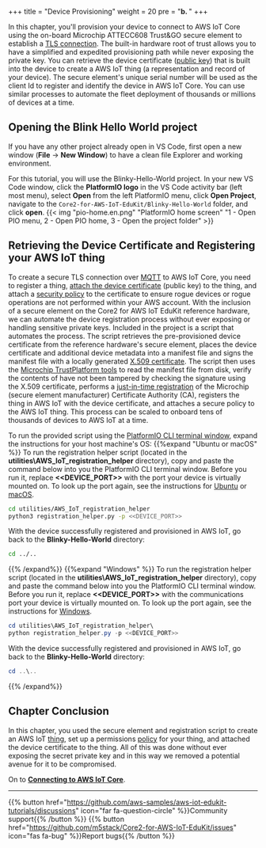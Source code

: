 +++
title = "Device Provisioning"
weight = 20
pre = "<b>b. </b>"
+++

In this chapter, you'll provision your device to connect to AWS IoT Core using the on-board Microchip ATTECC608 Trust&GO secure element to establish a [TLS connection](https://docs.aws.amazon.com/iot/latest/developerguide/transport-security.html). The built-in hardware root of trust allows you to have a simplified and expedited provisioning path while never exposing the private key. You can retrieve the device certificate ([public key](https://en.wikipedia.org/wiki/Public-key_cryptography)) that is built into the device to create a AWS IoT thing (a representation and record of your device). The secure element's unique serial number will be used as the client Id to register and identify the device in AWS IoT Core. You can use similar processes to automate the fleet deployment of thousands or millions of devices at a time.

## Opening the Blink Hello World project
If you have any other project already open in VS Code, first open a new window (**File** → **New Window**) to have a clean file Explorer and working environment.

For this tutorial, you will use the Blinky-Hello-World project. In your new VS Code window, click the **PlatformIO logo** in the VS Code activity bar (left most menu), select **Open** from the left PlatformIO menu, click **Open Project**, navigate to the `Core2-for-AWS-IoT-EduKit/Blinky-Hello-World` folder, and click **open**.
{{< img "pio-home.en.png" "PlatformIO home screen" "1 - Open PIO menu, 2 - Open PIO home, 3 - Open the project folder" >}}

## Retrieving the Device Certificate and Registering your AWS IoT thing
To create a secure TLS connection over [MQTT](https://docs.aws.amazon.com/iot/latest/developerguide/mqtt.html) to AWS IoT Core, you need to register a thing, [attach the device certificate](https://docs.aws.amazon.com/iot/latest/developerguide/register-device-cert.html) (public key) to the thing, and attach a [security policy](https://docs.aws.amazon.com/iot/latest/developerguide/iot-policies.html) to the certificate to ensure rogue devices or rogue operations are not performed within your AWS account. With the inclusion of a secure element on the Core2 for AWS IoT EduKit reference hardware, we can automate the device registration process without ever exposing or handling sensitive private keys. Included in the project is a script that automates the process. The script retrieves the pre-provisioned device certificate from the reference hardware's secure element, places the device certificate and additional device metadata into a manifest file and signs the manifest file with a locally generated [X.509 certificate](https://docs.aws.amazon.com/iot/latest/developerguide/x509-client-certs.html#x509-client-cert-basics). The script then uses the [Microchip TrustPlatform tools](https://github.com/MicrochipTech/cryptoauth_trustplatform_designsuite) to read the manifest file from disk, verify the contents of have not been tampered by checking the signature using the X.509 certificate, performs a [just-in-time registration](https://aws.amazon.com/blogs/iot/just-in-time-registration-of-device-certificates-on-aws-iot/) of the Microchip (secure element manufacturer) Certificate Authority (CA), registers the thing in AWS IoT with the device certificate, and attaches a secure policy to the AWS IoT thing. This process can be scaled to onboard tens of thousands of devices to AWS IoT at a time.

To run the provided script using the [PlatformIO CLI terminal window](prerequisites.html#open-the-platformio-cli-terminal-window), expand the instructions for your host machine's OS:
{{%expand "Ubuntu or macOS" %}}
To run the registration helper script (located in the **utilities\AWS_IoT_registration_helper** directory), copy and paste the command below into you the PlatformIO CLI terminal window. Before you run it, replace  **<<DEVICE_PORT>>** with the port your device is virtually mounted on. To look up the port again, see the instructions for [Ubuntu](../getting-started/prerequisites/linux.html#identifying-the-device-communication-port) or [macOS](../getting-started/prerequisites/macos.html#identifying-the-device-communication-port).
```bash
cd utilities/AWS_IoT_registration_helper
python3 registration_helper.py -p <<DEVICE_PORT>>
```

With the device successfully registered and provisioned in AWS IoT, go back to the **Blinky-Hello-World** directory:
```bash
cd ../..
```
{{% /expand%}}
{{%expand "Windows" %}}
To run the registration helper script (located in the **utilities\AWS_IoT_registration_helper** directory), copy and paste the command below into you the PlatformIO CLI terminal window. Before you run it, replace  **<<DEVICE_PORT>>** with the communications port your device is virtually mounted on. To look up the port again, see the instructions for [Windows](../getting-started/prerequisites/windows.html#identifying-the-device-communication-port).
```PowerShell
cd utilities\AWS_IoT_registration_helper\
python registration_helper.py -p <<DEVICE_PORT>>
```

With the device successfully registered and provisioned in AWS IoT, go back to the **Blinky-Hello-World** directory:
```PowerShell
cd ..\..
```
{{% /expand%}}

## Chapter Conclusion
In this chapter, you used the secure element and registration script to create an AWS IoT [thing](https://docs.aws.amazon.com/iot/latest/developerguide/thing-registry.html), set up a permissions [policy](https://docs.aws.amazon.com/iot/latest/developerguide/thing-policy-variables.html) for your thing, and attached the device certificate to the thing. All of this was done without ever exposing the secret private key and in this way we removed a potential avenue for it to be compromised.

On to [**Connecting to AWS IoT Core**](connecting-to-aws.html).

---
{{% button href="https://github.com/aws-samples/aws-iot-edukit-tutorials/discussions" icon="far fa-question-circle" %}}Community support{{% /button %}} {{% button href="https://github.com/m5stack/Core2-for-AWS-IoT-EduKit/issues" icon="fas fa-bug" %}}Report bugs{{% /button %}}
